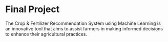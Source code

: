 # Final Project
The Crop &amp; Fertilizer Recommendation System using Machine Learning is an innovative tool that aims to assist farmers in making informed decisions to enhance their agricultural practices. 
